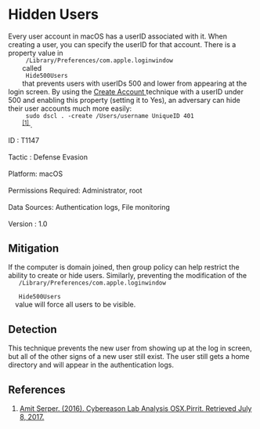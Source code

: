 <div class="container-fluid">
 <h1>
  Hidden Users
 </h1>
 <div class="row">
  <div class="col-md-8 description-body">
   <p>
    Every user account in macOS has a userID associated with it. When creating a user, you can specify the userID for that account. There is a property value in
    <code>
     /Library/Preferences/com.apple.loginwindow
    </code>
    called
    <code>
     Hide500Users
    </code>
    that prevents users with userIDs 500 and lower from appearing at the login screen. By using the
    <a href="https://attack.mitre.org/techniques/T1136">
     Create Account
    </a>
    technique with a userID under 500 and enabling this property (setting it to Yes), an adversary can hide their user accounts much more easily:
    <code>
     sudo dscl . -create /Users/username UniqueID 401
    </code>
    <span class="scite-citeref-number" data-reference="Cybereason OSX Pirrit" id="scite-ref-1-a">
     <sup>
      <a aria-describedby="qtip-0" data-hasqtip="0" href="https://www2.cybereason.com/research-osx-pirrit-mac-os-x-secuirty" target="_blank">
       [1]
      </a>
     </sup>
    </span>
    .
   </p>
  </div>
  <div class="col-md-4">
   <div class="card">
    <div class="card-body">
     <div class="card-data">
      <span class="h5 card-title">
       ID
      </span>
      : T1147
      <br/>
      <br/>
     </div>
     <div class="card-data">
      <span class="h5 card-title">
      </span>
     </div>
     <div class="card-data">
      <span class="h5 card-title">
       Tactic
      </span>
      : Defense Evasion
      <br/>
      <br/>
     </div>
     <div class="card-data">
      <span class="h5 card-title">
       Platform:
      </span>
      macOS
      <br/>
      <br/>
     </div>
     <div class="card-data">
      <span class="h5 card-title">
       Permissions Required:
      </span>
      Administrator, root
      <br/>
      <br/>
     </div>
     <div class="card-data">
      <span class="h5 card-title">
      </span>
     </div>
     <div class="card-data">
      <span class="h5 card-title">
       Data Sources:
      </span>
      Authentication logs, File monitoring
      <br/>
      <br/>
     </div>
     <div class="card-data">
      <span class="h5 card-title">
      </span>
     </div>
     <div class="card-data">
      <span class="h5 card-title">
      </span>
     </div>
     <div class="card-data">
      <span class="h5 card-title">
      </span>
     </div>
     <div class="card-data">
      <span class="h5 card-title">
      </span>
     </div>
     <div class="card-data">
      <span class="h5 card-title">
      </span>
     </div>
     <div class="card-data">
      <span class="h5 card-title">
      </span>
     </div>
     <div class="card-data">
      <span class="h5 card-title">
       Version
      </span>
      : 1.0
     </div>
    </div>
   </div>
  </div>
 </div>
 <h2 class="pt-3" id="mitigation">
  Mitigation
 </h2>
 <p>
  If the computer is domain joined, then group policy can help restrict the ability to create or hide users. Similarly, preventing the modification of the
  <code>
   /Library/Preferences/com.apple.loginwindow
  </code>
  <code>
   Hide500Users
  </code>
  value will force all users to be visible.
 </p>
 <h2 class="pt-3" id="detection">
  Detection
 </h2>
 <p>
  This technique prevents the new user from showing up at the log in screen, but all of the other signs of a new user still exist. The user still gets a home directory and will appear in the authentication logs.
 </p>
 <h2 class="pt-3" id="references">
  References
 </h2>
 <div class="row">
  <div class="col">
   <ol>
    <li>
     <span class="scite-citation" id="scite-1">
      <span class="scite-citation-text">
       <a class="external text" href="https://www2.cybereason.com/research-osx-pirrit-mac-os-x-secuirty" name="scite-1" rel="nofollow" target="_blank">
        Amit Serper. (2016). Cybereason Lab Analysis OSX.Pirrit. Retrieved July 8, 2017.
       </a>
      </span>
     </span>
    </li>
   </ol>
  </div>
  <div class="col">
  </div>
 </div>
</div>
